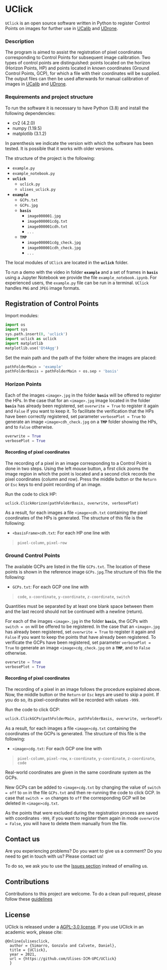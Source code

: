 # UClick

`UClick` is an open source software written in Python to register Control Points on images for further use in [UCalib](https://github.com/Ulises-ICM-UPC/UCalib) and [UDrone](https://github.com/Ulises-ICM-UPC/UDrone).

### Description

The program is aimed to assist the registration of pixel coordinates corresponding to Control Points for subsequent image calibration. Two types of control points are distinguished: points located on the horizon (Horizon Points, HP) and points located in known coordinates (Ground Control Points, GCP), for which a file with their coordinates will be supplied. The output files can then be used afterwards for manual calibration of images in [UCalib](https://github.com/Ulises-ICM-UPC/UCalib) and [UDrone](https://github.com/Ulises-ICM-UPC/UDrone).

### Requirements and project structure
To run the software it is necessary to have Python (3.8) and install the following dependencies:
- cv2 (4.2.0)
- numpy (1.19.5)
- matplotlib (3.1.2)

In parenthesis we indicate the version with which the software has been tested. It is possible that it works with older versions. 

The structure of the project is the following:
* `example.py`
* `example_notebook.py`
* **`uclick`**
  * `uclick.py`
  * `ulises_uclick.py`
* **`example`**
  * `GCPs.txt`
  * `GCPs.jpg`
  * **`basis`**
    * `image000001.jpg`
    * `image000001cdg.txt`
    * `image000001cdh.txt`
    * . . .
  * **`TMP`**
    * `image000001cdg_check.jpg`
    * `image000001cdh_check.jpg`
    * . . .

The local modules of `UClick` are located in the **`uclick`** folder.

To run a demo with the video in folder **`example`** and a set of frames in **`basis`** using a Jupyter Notebook we provide the file `example_notebook.ipynb`. For experienced users, the `example.py` file can be run in a terminal. `UClick` handles `PNG` and `JPEG` image formats.

## Registration of Control Points

Import modules:


```python
import os
import sys
sys.path.insert(0, 'uclick')
import uclick as uclick
import matplotlib
matplotlib.use('Qt4Agg')
```

Set the main path and the path of the folder where the images are placed:


```python
pathFolderMain = 'example'
pathFolderBasis = pathFolderMain + os.sep + 'basis'
```

### Horizon Points

Each of the images `<image>.jpg` in the folder **`basis`** will be offered to register the HPs. In the case that for an `<image>.jpg` image located in the folder **`basis`** has already been registered, set `overwrite = True` to register it again and `False` if you want to keep it. To facilitate the verification that the HPs have been correctly registered, set parameter `verbosePlot = True` to generate an image `<image>cdh_check.jpg` on a **`TMP`** folder showing the HPs, and to `False` otherwise. 



```python
overwrite = True
verbosePlot = True
```

#### Recording of pixel coordinates
The recording of a pixel in an image corresponding to a Control Point is done in two steps. Using the left mouse button, a first click zooms the image region in which the point is located and a second click records the pixel coordinates (column and row). Press the middle button or the `Return` or `Esc` keys to end point recording of an image.

Run the code to click HP:


```python
uclick.ClickHorizon(pathFolderBasis, overwrite, verbosePlot)
```

As a result, for each images a file `<image>cdh.txt` containing the pixel coordinates of the HPs is generated. The structure of this file is the following:
* `<basisFrame>cdh.txt`: For each HP one line with
>`pixel-column`, `pixel-row`

### Ground Control Points

The available GCPs are listed in the file `GCPs.txt`. The location of these points is shown in the reference image `GCPs.jpg`.The structure of this file the following:
* `GCPs.txt`: For each GCP one line with
>`code`, `x-coordinate`, `y-coordinate`, `z-coordinate`, `switch`

Quantities must be separated by at least one blank space between them and the last record should not be continued with a newline (return).

For each of the images `<image>.jpg` in the folder **`basis`**, the GCPs with `switch = on` will be offered to be registered. In the case that an `<image>.jpg` has already been registered, set `overwrite = True` to register it again and `False` if you want to keep the  points that have already been registered. To verificate the GCPs have been registered, set parameter `verbosePlot = True` to generate an image `<image>cdg_check.jpg` on a **`TMP`**, and to `False` otherwise. 



```python
overwrite = True
verbosePlot = True
```

#### Recording of pixel coordinates
The recording of a pixel in an image follows the procedure explained above. Now, the middle button or the `Return` or `Esc` keys are used to skip a point. If you do so, its pixel-coordinates will be recorded with values `-999`.

Run the code to click GCP:


```python
uclick.ClickGCPs(pathFolderMain, pathFolderBasis, overwrite, verbosePlot)
```

As a result, for each images a file `<image>cdg.txt` containing the coordinates of the GCPs is generated. The structure of this file is the following:
* `<image>cdg.txt`: For each GCP one line with
>`pixel-column`, `pixel-row`, `x-coordinate`, `y-coordinate`, `z-coordinate`, `code`

Real-world coordinates are given in the same coordinate system as the GCPs.

New GCPs can be added to `<image>cdg.txt` by changing the value of `switch = off` to `on` in the file `GCPs.txt` and then re-running the code to click GCP. In case that `switch = on` changes to `off` the corresponding GCP will be deleted in `<image>cdg.txt`.

As the points that were excluded during the registration process are saved with coordinates `-999`, if you want to register them again in mode `overwrite = False`, you will have to delete them manually from the file. 


## Contact us

Are you experiencing problems? Do you want to give us a comment? Do you need to get in touch with us? Please contact us!

To do so, we ask you to use the [Issues section](https://github.com/Ulises-ICM-UPC/UClick/issues) instead of emailing us.

## Contributions

Contributions to this project are welcome. To do a clean pull request, please follow these [guidelines](https://github.com/MarcDiethelm/contributing/blob/master/README.md)

## License

UClick is released under a [AGPL-3.0 license](https://github.com/Ulises-ICM-UPC/UClick/blob/master/LICENSE). If you use UClick in an academic work, please cite:

    @Online{ulisesclick, 
      author = {Simarro, Gonzalo and Calvete, Daniel},
      title = {UClick},
      year = 2021,
      url = {https://github.com/Ulises-ICM-UPC/UClick}
      }

